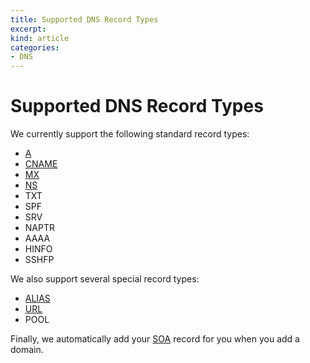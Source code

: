 ```yaml
---
title: Supported DNS Record Types
excerpt: 
kind: article
categories:
- DNS
---
```


# Supported DNS Record Types

We currently support the following standard record types:

- [A](/articles/a-record)
- [CNAME](/articles/cname-record)
- [MX](/articles/mx-record) 
- [NS](/articles/ns-record)
- TXT
- SPF
- SRV
- NAPTR
- AAAA
- HINFO
- SSHFP

We also support several special record types:

- [ALIAS](/articles/alias-record)
- [URL](/articles/url-record)
- POOL

Finally, we automatically add your [SOA](/articles/soa-record) record for you when you add a domain.
